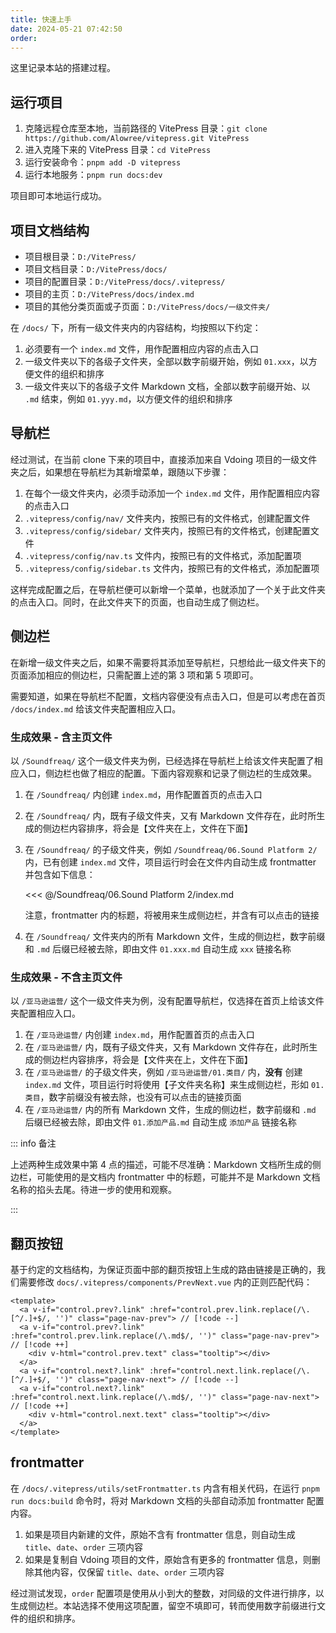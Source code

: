 ```yaml
---
title: 快速上手
date: 2024-05-21 07:42:50
order:
---
```


这里记录本站的搭建过程。

## 运行项目

1. 克隆远程仓库至本地，当前路径的 VitePress 目录：`git clone https://github.com/Alowree/vitepress.git VitePress`
2. 进入克隆下来的 VitePress 目录：`cd VitePress`
3. 运行安装命令：`pnpm add -D vitepress`
4. 运行本地服务：`pnpm run docs:dev`

项目即可本地运行成功。

## 项目文档结构

- 项目根目录：`D:/VitePress/`
- 项目文档目录：`D:/VitePress/docs/`
- 项目的配置目录：`D:/VitePress/docs/.vitepress/`
- 项目的主页：`D:/VitePress/docs/index.md`
- 项目的其他分类页面或子页面：`D:/VitePress/docs/一级文件夹/`

在 `/docs/` 下，所有一级文件夹内的内容结构，均按照以下约定：

1. 必须要有一个 `index.md` 文件，用作配置相应内容的点击入口
2. 一级文件夹以下的各级子文件夹，全部以数字前缀开始，例如 `01.xxx`，以方便文件的组织和排序
3. 一级文件夹以下的各级子文件 Markdown 文档，全部以数字前缀开始、以 `.md` 结束，例如 `01.yyy.md`，以方便文件的组织和排序

## 导航栏

经过测试，在当前 clone 下来的项目中，直接添加来自 Vdoing 项目的一级文件夹之后，如果想在导航栏为其新增菜单，跟随以下步骤：

1. 在每个一级文件夹内，必须手动添加一个 `index.md` 文件，用作配置相应内容的点击入口
2. `.vitepress/config/nav/` 文件夹内，按照已有的文件格式，创建配置文件
3. `.vitepress/config/sidebar/` 文件夹内，按照已有的文件格式，创建配置文件
4. `.vitepress/config/nav.ts` 文件内，按照已有的文件格式，添加配置项
5. `.vitepress/config/sidebar.ts` 文件内，按照已有的文件格式，添加配置项

这样完成配置之后，在导航栏便可以新增一个菜单，也就添加了一个关于此文件夹的点击入口。同时，在此文件夹下的页面，也自动生成了侧边栏。

## 侧边栏

在新增一级文件夹之后，如果不需要将其添加至导航栏，只想给此一级文件夹下的页面添加相应的侧边栏，只需配置上述的第 3 项和第 5 项即可。

需要知道，如果在导航栏不配置，文档内容便没有点击入口，但是可以考虑在首页 `/docs/index.md` 给该文件夹配置相应入口。

### 生成效果 - 含主页文件

以 `/Soundfreaq/` 这个一级文件夹为例，已经选择在导航栏上给该文件夹配置了相应入口，侧边栏也做了相应的配置。下面内容观察和记录了侧边栏的生成效果。

1. 在 `/Soundfreaq/` 内创建 `index.md`，用作配置首页的点击入口
2. 在 `/Soundfreaq/` 内，既有子级文件夹，又有 Markdown 文件存在，此时所生成的侧边栏内容排序，将会是【文件夹在上，文件在下面】
3. 在 `/Soundfreaq/` 的子级文件夹，例如 `/Soundfreaq/06.Sound Platform 2/` 内，已有创建 `index.md` 文件，项目运行时会在文件内自动生成 frontmatter 并包含如下信息：

   <<< @/Soundfreaq/06.Sound Platform 2/index.md

   注意，frontmatter 内的标题，将被用来生成侧边栏，并含有可以点击的链接

4. 在 `/Soundfreaq/` 文件夹内的所有 Markdown 文件，生成的侧边栏，数字前缀和 `.md` 后缀已经被去除，即由文件 `01.xxx.md` 自动生成 `xxx` 链接名称

### 生成效果 - 不含主页文件

以 `/亚马逊运营/` 这个一级文件夹为例，没有配置导航栏，仅选择在首页上给该文件夹配置相应入口。

1. 在 `/亚马逊运营/` 内创建 `index.md`，用作配置首页的点击入口
2. 在 `/亚马逊运营/` 内，既有子级文件夹，又有 Markdown 文件存在，此时所生成的侧边栏内容排序，将会是【文件夹在上，文件在下面】
3. 在 `/亚马逊运营/` 的子级文件夹，例如 `/亚马逊运营/01.类目/` 内，**没有** 创建 `index.md` 文件，项目运行时将使用【子文件夹名称】来生成侧边栏，形如 `01.类目`，数字前缀没有被去除，也没有可以点击的链接页面
4. 在 `/亚马逊运营/` 内的所有 Markdown 文件，生成的侧边栏，数字前缀和 `.md` 后缀已经被去除，即由文件 `01.添加产品.md` 自动生成 `添加产品` 链接名称

::: info 备注

上述两种生成效果中第 4 点的描述，可能不尽准确：Markdown 文档所生成的侧边栏，可能使用的是文档内 frontmatter 中的标题，可能并不是 Markdown 文档名称的掐头去尾。待进一步的使用和观察。

:::

## 翻页按钮

基于约定的文档结构，为保证页面中部的翻页按钮上生成的路由链接是正确的，我们需要修改 `docs/.vitepress/components/PrevNext.vue` 内的正则匹配代码：

```vue
<template>
  <a v-if="control.prev?.link" :href="control.prev.link.replace(/\.[^/.]+$/, '')" class="page-nav-prev"> // [!code --]
  <a v-if="control.prev?.link" :href="control.prev.link.replace(/\.md$/, '')" class="page-nav-prev"> // [!code ++]
    <div v-html="control.prev.text" class="tooltip"></div>
  </a>
  <a v-if="control.next?.link" :href="control.next.link.replace(/\.[^/.]+$/, '')" class="page-nav-next"> // [!code --]
  <a v-if="control.next?.link" :href="control.next.link.replace(/\.md$/, '')" class="page-nav-next"> // [!code ++]
    <div v-html="control.next.text" class="tooltip"></div>
  </a>
</template>
```

## frontmatter

在 `/docs/.vitepress/utils/setFrontmatter.ts` 内含有相关代码，在运行 `pnpm run docs:build` 命令时，将对 Markdown 文档的头部自动添加 frontmatter 配置内容。

1. 如果是项目内新建的文件，原始不含有 frontmatter 信息，则自动生成 `title`、`date`、`order` 三项内容
2. 如果是复制自 Vdoing 项目的文件，原始含有更多的 frontmatter 信息，则删除其他内容，仅保留 `title`、`date`、`order` 三项内容

经过测试发现，`order` 配置项是使用从小到大的整数，对同级的文件进行排序，以生成侧边栏。本站选择不使用这项配置，留空不填即可，转而使用数字前缀进行文件的组织和排序。

